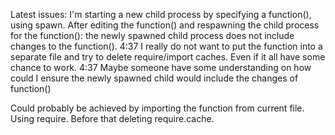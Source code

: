 Latest issues:
I'm starting a new child process by specifying a function(), using spawn.
After editing the function() and respawning the child process for the function():
the newly spawned child process does not include changes to the function().
4:37
I really do not want to put the function into a separate file and try to delete require/import caches.
Even if it all have some chance to work.
4:37
Maybe someone have some understanding on how could I ensure the newly spawned child would include the changes of function()

Could probably be achieved by importing the function from current file. Using require. Before that deleting require.cache.
